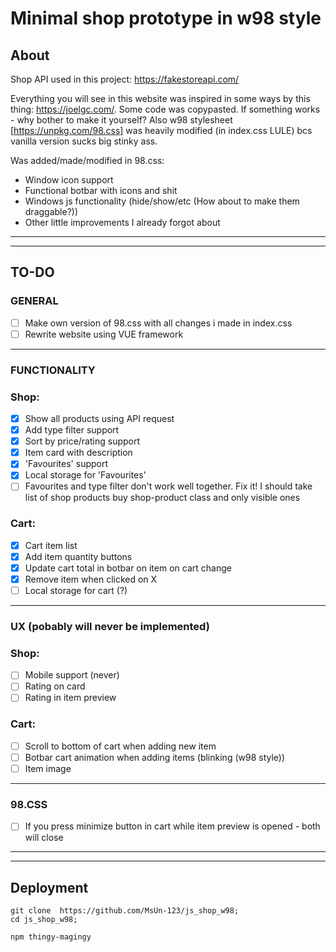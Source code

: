 # Minimal shop prototype in w98 style

## About

Shop API used in this project: https://fakestoreapi.com/

Everything you will see in this website was inspired in some ways by this thing: https://joelgc.com/.
Some code was copypasted. If something works - why bother to make it yourself?
Also w98 stylesheet [https://unpkg.com/98.css] was heavily modified (in index.css LULE) bcs vanilla version sucks big stinky ass.

Was added/made/modified in 98.css: 
- Window icon support
- Functional botbar with icons and shit 
- Windows js functionality (hide/show/etc (How about to make them draggable?))  
- Other little improvements I already forgot about

<hr>
<hr>

## TO-DO

### GENERAL

- [ ] Make own version of 98.css with all changes i made in index.css
- [ ] Rewrite website using VUE framework

<hr>

### FUNCTIONALITY

### Shop:

- [x] Show all products using API request
- [x] Add type filter support
- [x] Sort by price/rating support
- [x] Item card with description
- [x] 'Favourites' support
- [x] Local storage for 'Favourites'
- [ ] Favourites and type filter don't work well together. Fix it! 
I should take list of shop products buy shop-product class and only visible ones
 
### Cart:

- [x] Cart item list
- [x] Add item quantity buttons
- [x] Update cart total in botbar on item on cart change
- [x] Remove item when clicked on X
- [ ] Local storage for cart (?)

<hr>

### UX (pobably will never be implemented)

### Shop:

- [ ] Mobile support (never)
- [ ] Rating on card
- [ ] Rating in item preview

### Cart: 

- [ ] Scroll to bottom of cart when adding new item
- [ ] Botbar cart animation when adding items (blinking (w98 style))
- [ ] Item image

<hr>

### 98.CSS

- [ ] If you press minimize button in cart while item preview is opened - both will close

<hr>
<hr>

## Deployment

```
git clone  https://github.com/MsUn-123/js_shop_w98;
cd js_shop_w98;

npm thingy-magingy
```